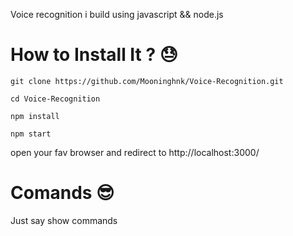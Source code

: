 Voice recognition i build using javascript && node.js

# How to Install It ? 😓

``` git clone https://github.com/Mooninghnk/Voice-Recognition.git ```

``` cd Voice-Recognition ```

``` npm install ```

``` npm start ```

open your fav browser and redirect to http://localhost:3000/

# Comands 😎 

Just say show commands
